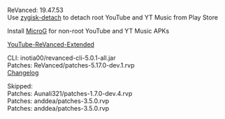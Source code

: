 ReVanced: 19.47.53  
Use [zygisk-detach](https://github.com/j-hc/zygisk-detach) to detach root YouTube and YT Music from Play Store  

Install [MicroG](https://github.com/WSTxda/MicroG-RE/releases) for non-root YouTube and YT Music APKs  

[YouTube-ReVanced-Extended](https://github.com/saqie1393/Anddea-YT)
  
CLI: inotia00/revanced-cli-5.0.1-all.jar  
Patches: ReVanced/patches-5.17.0-dev.1.rvp  
[Changelog](https://github.com/ReVanced/revanced-patches/releases/tag/v5.17.0-dev.1)  

Skipped:  
Patches: Aunali321/patches-1.7.0-dev.4.rvp      
Patches: anddea/patches-3.5.0.rvp  
Patches: anddea/patches-3.5.0.rvp      
